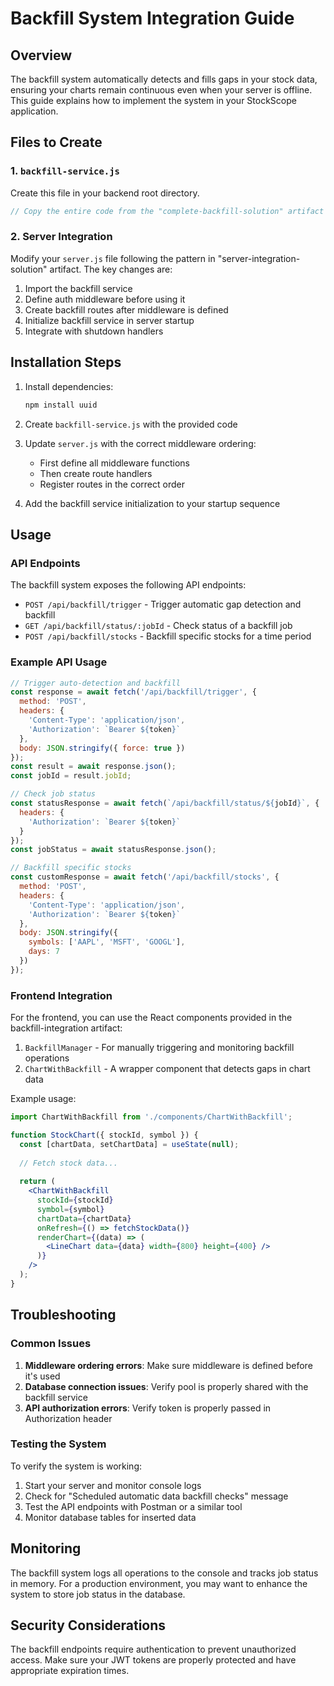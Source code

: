 # Backfill System Integration Guide

## Overview

The backfill system automatically detects and fills gaps in your stock data, ensuring your charts remain continuous even when your server is offline. This guide explains how to implement the system in your StockScope application.

## Files to Create

### 1. `backfill-service.js`

Create this file in your backend root directory.

```javascript
// Copy the entire code from the "complete-backfill-solution" artifact
```

### 2. Server Integration

Modify your `server.js` file following the pattern in "server-integration-solution" artifact. The key changes are:

1. Import the backfill service
2. Define auth middleware before using it
3. Create backfill routes after middleware is defined
4. Initialize backfill service in server startup
5. Integrate with shutdown handlers

## Installation Steps

1. Install dependencies:
   ```bash
   npm install uuid
   ```

2. Create `backfill-service.js` with the provided code

3. Update `server.js` with the correct middleware ordering:
   - First define all middleware functions
   - Then create route handlers
   - Register routes in the correct order

4. Add the backfill service initialization to your startup sequence

## Usage

### API Endpoints

The backfill system exposes the following API endpoints:

- `POST /api/backfill/trigger` - Trigger automatic gap detection and backfill
- `GET /api/backfill/status/:jobId` - Check status of a backfill job
- `POST /api/backfill/stocks` - Backfill specific stocks for a time period

### Example API Usage

```javascript
// Trigger auto-detection and backfill
const response = await fetch('/api/backfill/trigger', {
  method: 'POST',
  headers: {
    'Content-Type': 'application/json',
    'Authorization': `Bearer ${token}`
  },
  body: JSON.stringify({ force: true })
});
const result = await response.json();
const jobId = result.jobId;

// Check job status
const statusResponse = await fetch(`/api/backfill/status/${jobId}`, {
  headers: {
    'Authorization': `Bearer ${token}`
  }
});
const jobStatus = await statusResponse.json();

// Backfill specific stocks
const customResponse = await fetch('/api/backfill/stocks', {
  method: 'POST',
  headers: {
    'Content-Type': 'application/json',
    'Authorization': `Bearer ${token}`
  },
  body: JSON.stringify({
    symbols: ['AAPL', 'MSFT', 'GOOGL'],
    days: 7
  })
});
```

### Frontend Integration

For the frontend, you can use the React components provided in the backfill-integration artifact:

1. `BackfillManager` - For manually triggering and monitoring backfill operations
2. `ChartWithBackfill` - A wrapper component that detects gaps in chart data

Example usage:

```jsx
import ChartWithBackfill from './components/ChartWithBackfill';

function StockChart({ stockId, symbol }) {
  const [chartData, setChartData] = useState(null);
  
  // Fetch stock data...
  
  return (
    <ChartWithBackfill
      stockId={stockId}
      symbol={symbol}
      chartData={chartData}
      onRefresh={() => fetchStockData()}
      renderChart={(data) => (
        <LineChart data={data} width={800} height={400} />
      )}
    />
  );
}
```

## Troubleshooting

### Common Issues

1. **Middleware ordering errors**: Make sure middleware is defined before it's used
2. **Database connection issues**: Verify pool is properly shared with the backfill service
3. **API authorization errors**: Verify token is properly passed in Authorization header

### Testing the System

To verify the system is working:

1. Start your server and monitor console logs
2. Check for "Scheduled automatic data backfill checks" message
3. Test the API endpoints with Postman or a similar tool
4. Monitor database tables for inserted data

## Monitoring

The backfill system logs all operations to the console and tracks job status in memory. 
For a production environment, you may want to enhance the system to store job status in the database.

## Security Considerations

The backfill endpoints require authentication to prevent unauthorized access. Make sure 
your JWT tokens are properly protected and have appropriate expiration times.